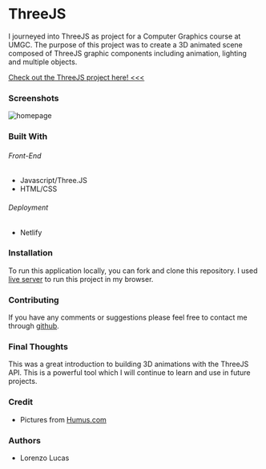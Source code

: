 # ThreeJS

I journeyed into ThreeJS as project for a Computer Graphics course at UMGC. The purpose of this project was to create a 3D animated scene composed of ThreeJS graphic components including animation, lighting and multiple objects.

[Check out the ThreeJS project here! <<<](https://threejs-lucas.netlify.com/)

### Screenshots

![homepage](./Screen&#32;Shot&#32;2020-02-22&#32;at&#32;11.55.47&#32;AM.png)

### Built With

###### Front-End

- Javascript/Three.JS
- HTML/CSS

###### Deployment

- Netlify


### Installation

To run this application locally, you can fork and clone this repository. I used [live server](https://github.com/tapio/live-server) to run this project in my browser.


### Contributing

If you have any comments or suggestions please feel free to contact me through [github](https://github.com/llucas314/ThreeJS/issues).


### Final Thoughts

This was a great introduction to building 3D animations with the ThreeJS API. This is a powerful tool which I will continue to learn and use in future projects.

### Credit

- Pictures from [Humus.com](http://www.humus.name/index.php?page=Textures)

### Authors

- Lorenzo Lucas

